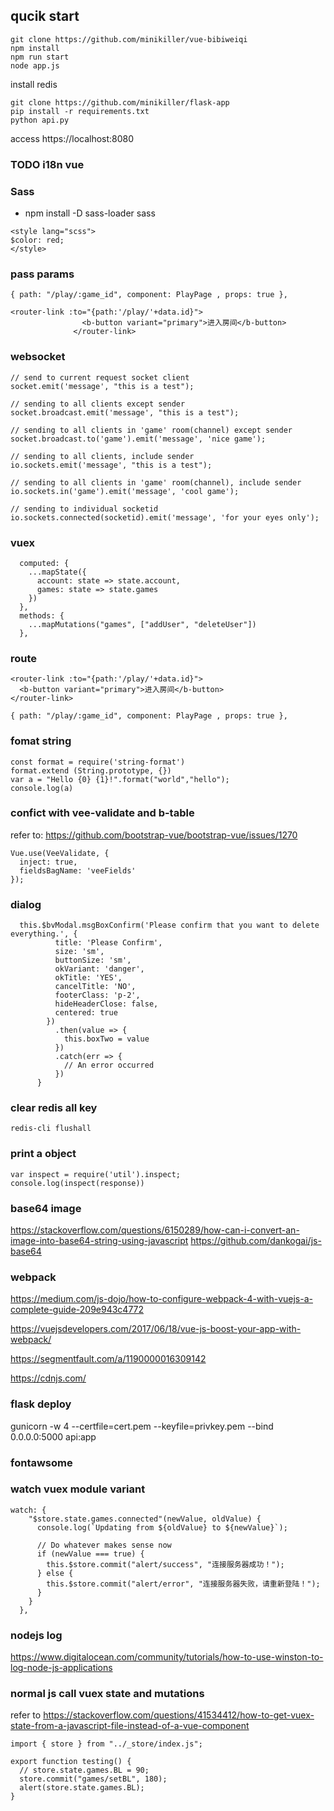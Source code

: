 ## qucik start

```
git clone https://github.com/minikiller/vue-bibiweiqi
npm install
npm run start
node app.js
```

install redis

```
git clone https://github.com/minikiller/flask-app
pip install -r requirements.txt
python api.py
```

access https://localhost:8080

### TODO i18n vue

### Sass

- npm install -D sass-loader sass

```
<style lang="scss">
$color: red;
</style>
```

### pass params

```
{ path: "/play/:game_id", component: PlayPage , props: true },
```

```
<router-link :to="{path:'/play/'+data.id}">
                <b-button variant="primary">进入房间</b-button>
              </router-link>
```

### websocket

```
// send to current request socket client
socket.emit('message', "this is a test");

// sending to all clients except sender
socket.broadcast.emit('message', "this is a test");

// sending to all clients in 'game' room(channel) except sender
socket.broadcast.to('game').emit('message', 'nice game');

// sending to all clients, include sender
io.sockets.emit('message', "this is a test");

// sending to all clients in 'game' room(channel), include sender
io.sockets.in('game').emit('message', 'cool game');

// sending to individual socketid
io.sockets.connected(socketid).emit('message', 'for your eyes only');
```

### vuex

```
  computed: {
    ...mapState({
      account: state => state.account,
      games: state => state.games
    })
  },
  methods: {
    ...mapMutations("games", ["addUser", "deleteUser"])
  },
```

### route

```
<router-link :to="{path:'/play/'+data.id}">
  <b-button variant="primary">进入房间</b-button>
</router-link>
```

```
{ path: "/play/:game_id", component: PlayPage , props: true },
```

### fomat string

```
const format = require('string-format')
format.extend (String.prototype, {})
var a = "Hello {0} {1}!".format("world","hello");
console.log(a)
```

### confict with vee-validate and b-table

refer to: https://github.com/bootstrap-vue/bootstrap-vue/issues/1270

```
Vue.use(VeeValidate, {
  inject: true,
  fieldsBagName: 'veeFields'
});
```

### dialog

```
  this.$bvModal.msgBoxConfirm('Please confirm that you want to delete everything.', {
          title: 'Please Confirm',
          size: 'sm',
          buttonSize: 'sm',
          okVariant: 'danger',
          okTitle: 'YES',
          cancelTitle: 'NO',
          footerClass: 'p-2',
          hideHeaderClose: false,
          centered: true
        })
          .then(value => {
            this.boxTwo = value
          })
          .catch(err => {
            // An error occurred
          })
      }
```

### clear redis all key

```
redis-cli flushall
```

### print a object

```
var inspect = require('util').inspect;
console.log(inspect(response))
```

### base64 image

https://stackoverflow.com/questions/6150289/how-can-i-convert-an-image-into-base64-string-using-javascript
https://github.com/dankogai/js-base64

### webpack

https://medium.com/js-dojo/how-to-configure-webpack-4-with-vuejs-a-complete-guide-209e943c4772

https://vuejsdevelopers.com/2017/06/18/vue-js-boost-your-app-with-webpack/

https://segmentfault.com/a/1190000016309142

https://cdnjs.com/

### flask deploy 
gunicorn -w 4 --certfile=cert.pem --keyfile=privkey.pem --bind 0.0.0.0:5000 api:app
### fontawsome

### watch vuex module variant

```
watch: {
    "$store.state.games.connected"(newValue, oldValue) {
      console.log(`Updating from ${oldValue} to ${newValue}`);

      // Do whatever makes sense now
      if (newValue === true) {
        this.$store.commit("alert/success", "连接服务器成功！");
      } else {
        this.$store.commit("alert/error", "连接服务器失败，请重新登陆！");
      }
    }
  },
```

### nodejs log

https://www.digitalocean.com/community/tutorials/how-to-use-winston-to-log-node-js-applications

### normal js call vuex state and mutations
refer to https://stackoverflow.com/questions/41534412/how-to-get-vuex-state-from-a-javascript-file-instead-of-a-vue-component
```
import { store } from "../_store/index.js";

export function testing() {
  // store.state.games.BL = 90;
  store.commit("games/setBL", 180);
  alert(store.state.games.BL);
}
```
